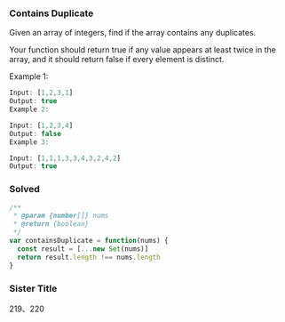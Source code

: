 ### Contains Duplicate

Given an array of integers, find if the array contains any duplicates.

Your function should return true if any value appears at least twice in the array, and it should return false if every element is distinct.

Example 1:

```js
Input: [1,2,3,1]
Output: true
Example 2:

Input: [1,2,3,4]
Output: false
Example 3:

Input: [1,1,1,3,3,4,3,2,4,2]
Output: true
```

### Solved

```js
/**
 * @param {number[]} nums
 * @return {boolean}
 */
var containsDuplicate = function(nums) {
  const result = [...new Set(nums)]
  return result.length !== nums.length
}
```

### Sister Title

219、220
